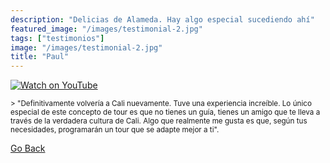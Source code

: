 ```yaml
---
description: "Delicias de Alameda. Hay algo especial sucediendo ahí"
featured_image: "/images/testimonial-2.jpg"
tags: ["testimonios"]
image: "/images/testimonial-2.jpg"
title: "Paul"
---
```


[![Watch on YouTube](https://i.imgur.com/q9mzq2L.jpg)](../testimonial-2/testimonial-2.html)

<small>
> "Definitivamente volvería a Cali nuevamente. Tuve una experiencia increíble. Lo único especial de este concepto de tour es que no tienes un guía, tienes un amigo que te lleva a través de la verdadera cultura de Cali. Algo que realmente me gusta es que, según tus necesidades, programarán un tour que se adapte mejor a ti".
</small>

[Go Back](<javascript:history.go(-1)>)
